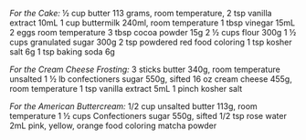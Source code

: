 *For the Cake:*
½ cup butter 113 grams, room temperature,
2 tsp vanilla extract 10mL
1 cup buttermilk 240ml, room temperature
1 tbsp vinegar 15mL
2 eggs room temperature
3 tbsp cocoa powder 15g
2 ½ cups flour 300g
1 ½ cups granulated sugar 300g
2 tsp powdered red food coloring
1 tsp kosher salt 6g
1 tsp baking soda 6g

*For the Cream Cheese Frosting:*
3 sticks butter 340g, room temperature unsalted
1 ½ lb confectioners sugar 550g, sifted
16 oz cream cheese 455g, room temperature
1 tsp vanilla extract 5mL
1 pinch kosher salt

*For the American Buttercream:*
1/2 cup unsalted butter 113g, room temperature
1 ½ cups Confectioners sugar 550g, sifted
1/2 tsp rose water 2mL
pink, yellow, orange food coloring
matcha powder

